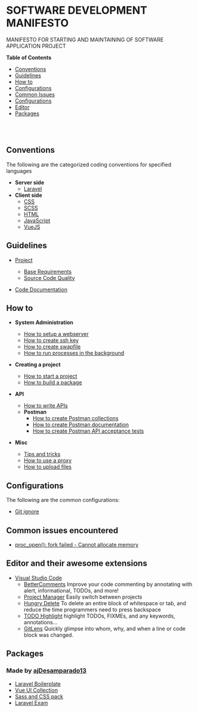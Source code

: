 # SOFTWARE DEVELOPMENT MANIFESTO

MANIFESTO FOR STARTING AND MAINTAINING OF SOFTWARE APPLICATION PROJECT

**Table of Contents**

- [ Conventions ](#conventions)
- [ Guidelines ](#guidelines)
- [ How to ](#how-to)
- [ Configurations ](#conventions)
- [ Common Issues ](#conventions)
- [ Configurations ](#conventions)
- [ Editor ](#editor)
- [ Packages ](#packages)

<br>
<br>

## Conventions<a name="conventions"></a>

The following are the categorized coding conventions for specified languages

- **Server side**
  - [Laravel](conventions/Laravel.md)
- **Client side**
  - [CSS](conventions/CSS.md)
  - [SCSS](conventions/SCSS.md)
  - [HTML](conventions/HTML.md)
  - [JavaScript](conventions/Javascript.md)
  - [VueJS](conventions/VueJS.md)

## Guidelines<a name="guidelines"></a>

- [ Project ](guidelines/project.md)

  - [Base Requirements](guidelines/project.md#base-requirements)
  - [Source Code Quality](guidelines/project.md#source-code-quality)

- [ Code Documentation ](guidelines/code-documentation.md)

## How to <a name="how-to"></a>

- **System Administration**

  - [How to setup a webserver](how-to/system_administration/how-to-setup-webserver.md)
  - [How to create ssh key](how-to/system_administration/how-to-create-ssh-key.md)
  - [How to create swapfile](how-to/system_administration/how-to-create-swapfile.md)
  - [How to run processes in the background](how-to/system_administration/how-to-run-process.md)

- **Creating a project**

  - [How to start a project](https://github.com/nodes-vapor/readme/blob/master/Documentation/how-to-start-a-project.md)
  - [How to build a package](https://github.com/nodes-vapor/readme/blob/master/Documentation/how-to-build-a-package.md)

- **API**

  - [How to write APIs](https://github.com/nodes-vapor/readme/blob/master/Documentation/how-to-write-apis.md)
  - **Postman**
    - [How to create Postman collections](https://github.com/nodes-vapor/readme/blob/master/Documentation/how-to-create-postman-collections.md)
    - [How to create Postman documentation](https://github.com/nodes-vapor/readme/blob/master/Documentation/how-to-create-postman-documentation.md)
    - [How to create Postman API acceptance tests](https://github.com/nodes-vapor/readme/blob/master/Documentation/how-to-create-postman-tests.md)

- **Misc**
  - [Tips and tricks](https://github.com/nodes-vapor/readme/blob/master/Documentation/tips-and-tricks.md)
  - [How to use a proxy](https://github.com/nodes-vapor/readme/blob/master/Documentation/how-to-use-a-proxy.md)
  - [How to upload files](https://github.com/nodes-vapor/readme/blob/master/Documentation/how-to-upload-files.md)

## Configurations <a name="configurations"></a>

The following are the common configurations:

- [ Git ignore ](configurations/GitIgnore.md)

## Common issues encountered <a name="common-issues"></a>

- [proc_open(): fork failed - Cannot allocate memory](common_issues/proc_open.md)

## Editor and their awesome extensions <a name="editor"></a>

- [ Visual Studio Code ](https://code.visualstudio.com/)
  - [BetterComments](https://marketplace.visualstudio.com/items?itemName=aaron-bond.better-comments) Improve your code commenting by annotating with alert, informational, TODOs, and more!
  - [Project Manager](https://marketplace.visualstudio.com/items?itemName=alefragnani.project-manager) Easily switch between projects
  - [Hungry Delete](https://marketplace.visualstudio.com/items?itemName=jasonlhy.hungry-delete) To delete an entire block of whitespace or tab, and reduce the time programmers need to press backspace
  - [TODO Highlight](https://marketplace.visualstudio.com/items?itemName=wayou.vscode-todo-highlight) highlight TODOs, FIXMEs, and any keywords, annotations...
  - [GitLens](https://gitlens.amod.io/) Quickly glimpse into whom, why, and when a line or code block was changed.

## Packages <a name="packages"></a>

### Made by [ajDesamparado13](https://github.com/ajDesamparado13)

- [Laravel Boilerplate](https://github.com/ajDesamparado13/j-laravel-vue-boilerplate)
- [Vue UI Collection](https://github.com/ajDesamparado13/j-ui)
- [Sass and CSS pack](https://github.com/ajDesamparado13/css-pack)
- [Laravel Exam](https://github.com/ajDesamparado13/laravel-exam)
